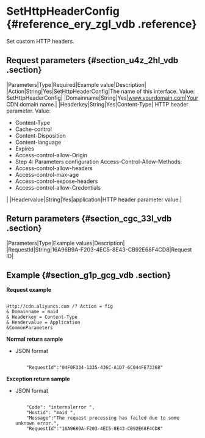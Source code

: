 # SetHttpHeaderConfig {#reference_ery_zgl_vdb .reference}

Set custom HTTP headers.

## Request parameters {#section_u4z_2hl_vdb .section}

|Parameters|Type|Required|Example value|Description|
|Action|String|Yes|SetHttpHeaderConfig|The name of this interface. Value: SetHttpHeaderConfig|
|Domainname|String|Yes|www.yourdomain.com|Your CDN domain name.|
|Headerkey|String|Yes|Content-Type| HTTP header parameter. Value:

 -   Content-Type
-   Cache-control
-   Content-Disposition
-   Content-language
-   Expires
-   Access-control-allow-Origin
-   Step 4: Parameters configuration Access-Control-Allow-Methods:
-   Access-control-allow-headers
-   Access-control-max-age
-   Access-control-expose-headers
-   Access-control-allow-Credentials

 |
|Headervalue|String|Yes|application|HTTP header parameter value.|

## Return parameters {#section_cgc_33l_vdb .section}

|Parameters|Type|Example values|Description|
|RequestId|String|16A96B9A-F203-4EC5-8E43-CB92E68F4CD8|Request ID|

## Example {#section_g1p_gcg_vdb .section}

**Request example**

```

Http://cdn.aliyuncs.com /? Action = fig
& Domainname = maid
& Headerkey = Content-Type
& Headervalue = Application
&CommonParameters
```

**Normal return sample**

-   JSON format

    ```
    
        "RequestId":"04F0F334-1335-436C-A1D7-6C044FE73368"
    
    ```


**Exception return sample**

-   JSON format

    ```
    
        "Code": "internalerror ",
        "Hostid": "maid ",
        "Message":"The request processing has failed due to some unknown error.",
        "RequestId":"16A96B9A-F203-4EC5-8E43-CB92E68F4CD8"
    
    ```


